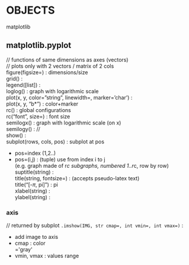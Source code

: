 # OBJECTS  
  

  
matplotlib  
  
## matplotlib.pyplot  
// functions of same dimensions as axes (vectors)  
// plots only with 2 vectors / matrix of 2 cols  
figure(figsize=) : dimensions/size  
grid() :  
legend([list]) :  
loglog() : graph with logarithmic scale  
plot(x, y, color=”string”, linewidth=<int>, marker=’char’) :  
	plot(x, y, “b*”) : color+marker  
rc() : global configurations  
	rc(“font”, size=<int>) : font size  
semilogx() : graph with logarithmic scale (on x)  
semilogy() : //  
show() :  
subplot(rows, cols, pos) : subplot at pos  
*	pos=index (1,2..)  
*	pos=(i,j) : (tuple) use from index i to j  
(e.g. graph made of r*c subgraphs, numbered 1..r*c, row by row)  
suptitle(string) :  
title(string, fontsize=<int>) : (accepts pseudo-latex text)  
	title(“[-$\pi$, pi]”) : pi  
xlabel(string) :  
ylabel(string) :  
  
### axis
// returned by subplot
`.imshow(IMG, str cmap=, int vmin=, int vmax=)` :  
*	add image to axis  
*	cmap : color  
	='gray'
*	vmin, vmax : values range